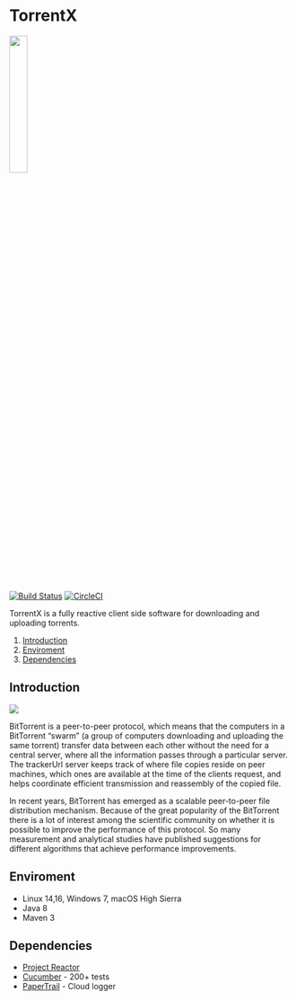 # TorrentX

<img src="https://i.imgur.com/bgb8Dq7.png" height="25%"/>

[![Build Status](https://travis-ci.org/stavalfi/TorrentX.svg?branch=master)](https://travis-ci.org/stavalfi/TorrentX)
[![CircleCI](https://circleci.com/gh/stavalfi/TorrentX.svg?style=svg)](https://circleci.com/gh/stavalfi/TorrentX)

TorrentX is a fully reactive client side software for downloading and uploading torrents.

1. [Introduction](#introduction)  
2. [Enviroment](#enviroment)  
3. [Dependencies](#dependencies)  

## Introduction

![](https://i.imgur.com/mGUDESi.gif)


BitTorrent is a peer-to-peer protocol, which means that the computers in a BitTorrent “swarm” (a group of computers downloading and uploading the same torrent) transfer data between each other without the need for a central server, where all the information passes through a particular server.
The trackerUrl server keeps track of where file copies reside on peer machines, which ones are available at the time of the clients request, and helps coordinate efficient transmission and reassembly of the copied file.

In recent years, BitTorrent has emerged as a scalable peer-to-peer file distribution mechanism.
Because of the great popularity of the BitTorrent there is a lot of interest among the scientific community on whether it is possible to improve the performance of this protocol.
So many measurement and analytical studies have published suggestions for different algorithms that achieve performance improvements.


## Enviroment
* Linux 14,16, Windows 7, macOS High Sierra
* Java 8
* Maven 3

## Dependencies
* [Project Reactor](https://github.com/reactor/reactor-core)
* [Cucumber](https://cucumber.io/) - 200+ tests
* [PaperTrail](https://papertrailapp.com/) - Cloud logger
